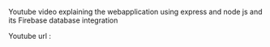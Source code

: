 Youtube video explaining the webapplication using express and node js and its  Firebase database integration

Youtube url : 
